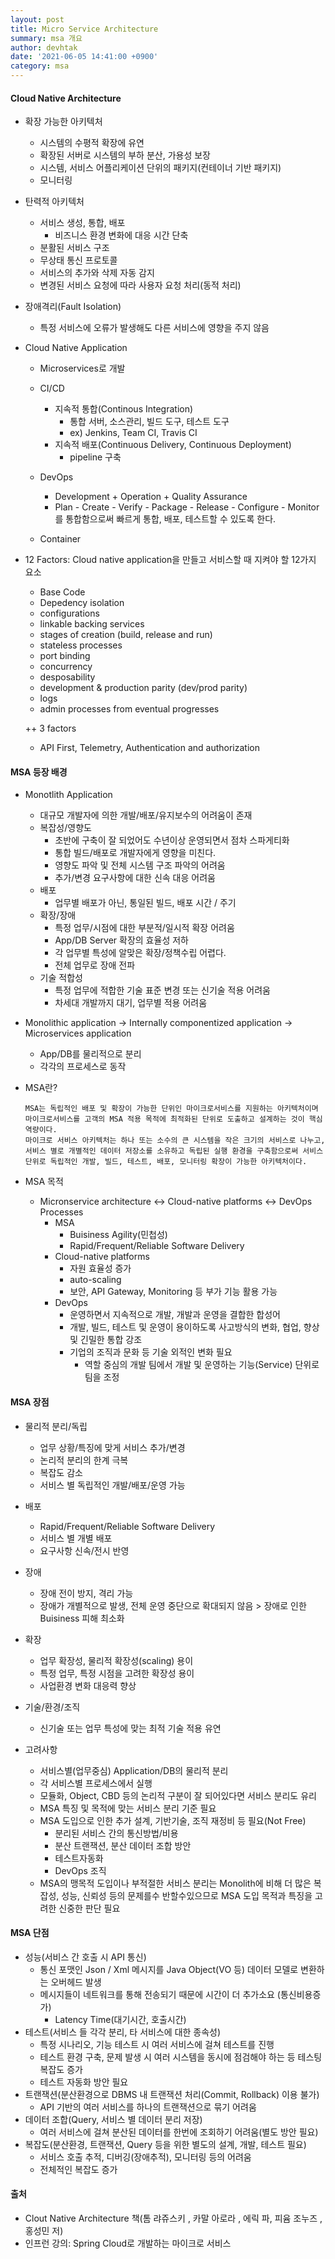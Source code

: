 ```yaml
---
layout: post
title: Micro Service Architecture
summary: msa 개요
author: devhtak
date: '2021-06-05 14:41:00 +0900'
category: msa
---
```


#### Cloud Native Architecture

- 확장 가능한 아키텍처
  - 시스템의 수평적 확장에 유연
  - 확장된 서버로 시스템의 부하 분산, 가용성 보장
  - 시스템, 서비스 어플리케이션 단위의 패키지(컨테이너 기반 패키지)
  - 모니터링

- 탄력적 아키텍처
  - 서비스 생성, 통합, 배포
    - 비즈니스 환경 변화에 대응 시간 단축
  - 분활된 서비스 구조
  - 무상태 통신 프로토콜
  - 서비스의 추가와 삭제 자동 감지
  - 변경된 서비스 요청에 따라 사용자 요청 처리(동적 처리)

- 장애격리(Fault Isolation)
  - 특정 서비스에 오류가 발생해도 다른 서비스에 영향을 주지 않음

- Cloud Native Application
  - Microservices로 개발
  
  - CI/CD
    - 지속적 통합(Continous Integration)
      - 통합 서버, 소스관리, 빌드 도구, 테스트 도구 
      - ex) Jenkins, Team CI, Travis CI
    - 지속적 배포(Continuous Delivery, Continuous Deployment)
      - pipeline 구축
      
  - DevOps
    - Development + Operation + Quality Assurance
    - Plan - Create - Verify - Package - Release - Configure - Monitor를 통합함으로써 빠르게 통합, 배포, 테스트할 수 있도록 한다.
    
  - Container

- 12 Factors: Cloud native application을 만들고 서비스할 때 지켜야 할 12가지 요소
  - Base Code
  - Depedency isolation
  - configurations
  - linkable backing services
  - stages of creation (build, release and run)
  - stateless processes
  - port binding
  - concurrency
  - desposability
  - development & production parity (dev/prod parity)
  - logs
  - admin processes from eventual progresses
  
  ++ 3 factors
    - API First, Telemetry, Authentication and authorization
    
#### MSA 등장 배경

- Monotlith Application
  - 대규모 개발자에 의한 개발/배포/유지보수의 어려움이 존재
  - 복잡성/영향도
    - 초반에 구축이 잘 되었어도 수년이상 운영되면서 점차 스파게티화
    - 통합 빌드/배포로 개발자에게 영향을 미친다.
    - 영향도 파악 및 전체 시스템 구조 파악의 어려움
    - 추가/변경 요구사항에 대한 신속 대응 어려움
  - 배포
    - 업무별 배포가 아닌, 통일된 빌드, 배포 시간 / 주기
  - 확장/장애
    - 특정 업무/시점에 대한 부분적/일시적 확장 어려움
    - App/DB Server 확장의 효율성 저하
    - 각 업무별 특성에 알맞은 확장/정책수립 어렵다.
    - 전체 업무로 장애 전파
  - 기술 적합성
    - 특정 업무에 적합한 기술 표준 변경 또는 신기술 적용 어려움
    - 차세대 개발까지 대기, 업무별 적용 어려움

- Monolithic application -> Internally componentized application -> Microservices application
  - App/DB를 물리적으로 분리
  - 각각의 프로세스로 동작
  
- MSA란?
  ```
  MSA는 독립적인 배포 및 확장이 가능한 단위인 마이크로서비스를 지원하는 아키텍처이며 마이크로서비스를 고객의 MSA 적용 목적에 최적화된 단위로 도출하고 설계하는 것이 핵심 역량이다.
  마이크로 서비스 아키텍처는 하나 또는 소수의 큰 시스템을 작은 크기의 서비스로 나누고, 서비스 별로 개별적인 데이터 저장소를 소유하고 독립된 실행 환경을 구축함으로써 서비스 단위로 독립적인 개발, 빌드, 테스트, 배포, 모니터링 확장이 가능한 아키텍처이다.
  ```
  
- MSA 목적
  - Micronservice architecture <-> Cloud-native platforms <-> DevOps Processes
    - MSA
      - Buisiness Agility(민첩성)
      - Rapid/Frequent/Reliable Software Delivery
    - Cloud-native platforms
      - 자원 효율성 증가
      - auto-scaling
      - 보안, API Gateway, Monitoring 등 부가 기능 활용 가능
    - DevOps
      - 운영하면서 지속적으로 개발, 개발과 운영을 결합한 합성어
      - 개발, 빌드, 테스트 및 운영이 용이하도록 사고방식의 변화, 협업, 향상 및 긴밀한 통합 강조
      - 기업의 조직과 문화 등 기술 외적인 변화 필요
        - 역할 중심의 개발 팀에서 개발 및 운영하는 기능(Service) 단위로 팀을 조정

#### MSA 장점
  - 물리적 분리/독립
    - 업무 상황/특징에 맞게 서비스 추가/변경
    - 논리적 분리의 한계 극복
    - 복잡도 감소
    - 서비스 별 독립적인 개발/배포/운영 가능
  - 배포
    - Rapid/Frequent/Reliable Software Delivery
    - 서비스 별 개별 배포
    - 요구사항 신속/전시 반영
  - 장애
    - 장애 전이 방지, 격리 가능
    - 장애가 개별적으로 발생, 전체 운영 중단으로 확대되지 않음 > 장애로 인한 Buisiness 피해 최소화
  - 확장
    - 업무 확장성, 물리적 확장성(scaling) 용이
    - 특정 업무, 특정 시점을 고려한 확장성 용이
    - 사업환경 변화 대응력 향상
  - 기술/환경/조직
    - 신기술 또는 업무 특성에 맞는 최적 기술 적용 유연

  - 고려사항
    - 서비스별(업무중심) Application/DB의 물리적 분리
    - 각 서비스별 프로세스에서 실행
    - 모듈화, Object, CBD 등의 논리적 구분이 잘 되어있다면 서비스 분리도 유리
    - MSA 특징 및 목적에 맞는 서비스 분리 기준 필요
    - MSA 도입으로 인한 추가 설계, 기반기술, 조직 재정비 등 필요(Not Free)
      - 분리된 서비스 간의 통신방법/비용 
      - 분산 트랜잭션, 분산 데이터 조합 방안
      - 테스트자동화
      - DevOps 조직
    - MSA의 맹목적 도입이나 부적절한 서비스 분리는 Monolith에 비해 더 많은 복잡성, 성능, 신뢰성 등의 문제를수 반할수있으므로 MSA 도입 목적과 특징을 고려한 신중한 판단 필요

#### MSA 단점
  - 성능(서비스 간 호출 시 API 통신)
    - 통신 포맷인 Json / Xml 메시지를 Java Object(VO 등) 데이터 모델로 변환하는 오버헤드 발생
    - 메시지들이 네트워크를 통해 전송되기 때문에 시간이 더 추가소요 (통신비용증가)
      - Latency Time(대기시간, 호출시간)
  - 테스트(서비스 들 각각 분리, 타 서비스에 대한 종속성)
    - 특정 시나리오, 기능 테스트 시 여러 서비스에 걸쳐 테스트를 진행
    - 테스트 환경 구축, 문제 발생 시 여러 시스템을 동시에 점검해야 하는 등 테스팅 복잡도 증가
    - 테스트 자동화 방안 필요
  - 트랜잭션(분산환경으로 DBMS 내 트랜잭션 처리(Commit, Rollback) 이용 불가)
    - API 기반의 여러 서비스를 하나의 트랜잭션으로 묶기 어려움
  - 데이터 조합(Query, 서비스 별 데이터 분리 저장)
    - 여러 서비스에 걸쳐 분산된 데이터를 한번에 조회하기 어려움(별도 방안 필요)
  - 복잡도(분산환경, 트랜잭션, Query 등을 위한 별도의 설계, 개발, 테스트 필요)
    - 서비스 호출 추적, 디버깅(장애추적), 모니터링 등의 어려움
    - 전체적인 복잡도 증가

#### 출처
- Clout Native Architecture 책(톰 랴쥬스키 , 카말 아로라 , 에릭 파, 피윰 조누즈 , 홍성민 저)
- 인프런 강의: Spring Cloud로 개발하는 마이크로 서비스 
